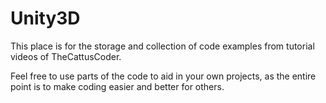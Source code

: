 # Unity3D

This place is for the storage and collection of code examples from tutorial videos of TheCattusCoder.

Feel free to use parts of the code to aid in your own projects, as the entire point is to make coding easier and better for others.
